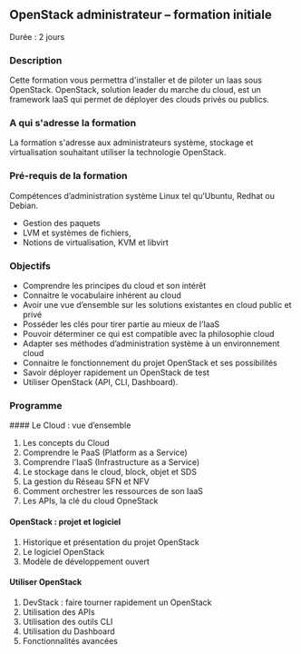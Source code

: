 ## OpenStack administrateur – formation initiale
Durée : 2 jours

### Description

Cette formation vous permettra d'installer et de piloter un Iaas sous OpenStack. OpenStack, solution leader du marche du cloud, est un framework IaaS qui permet de déployer des clouds privés ou publics. 

### A qui s'adresse la formation

La formation s'adresse aux administrateurs système, stockage et virtualisation souhaitant utiliser la technologie OpenStack.

### Pré-requis de la formation

Compétences d’administration système Linux tel qu’Ubuntu, Redhat ou Debian.
* Gestion des paquets
* LVM et systèmes de fichiers,
* Notions de virtualisation, KVM et libvirt

### Objectifs

* Comprendre les principes du cloud et son intérêt
* Connaitre le vocabulaire inhérent au cloud
* Avoir une vue d’ensemble sur les solutions existantes en cloud public et privé
* Posséder les clés pour tirer partie au mieux de l’IaaS
* Pouvoir déterminer ce qui est compatible avec la philosophie cloud
* Adapter ses méthodes d’administration système à un environnement cloud
* Connaitre le fonctionnement du projet OpenStack et ses possibilités
* Savoir déployer rapidement un OpenStack de test
* Utiliser OpenStack (API, CLI, Dashboard).

### Programme

#### Le Cloud : vue d’ensemble 

1. Les concepts du Cloud
2. Comprendre le PaaS (Platform as a Service)
3. Comprendre l'IaaS (Infrastructure as a Service)
4. Le stockage dans le cloud, block, objet et SDS
5. La gestion du Réseau SFN et NFV
6. Comment orchestrer les ressources de son IaaS
7. Les APIs, la clé du cloud OpneStack

#### OpenStack : projet et logiciel

1. Historique et présentation du projet OpenStack
2. Le logiciel OpenStack
3. Modèle de développement ouvert

#### Utiliser OpenStack

1. DevStack : faire tourner rapidement un OpenStack
2. Utilisation des APIs
3. Utilisation des outils CLI
4. Utilisation du Dashboard
5. Fonctionnalités avancées

